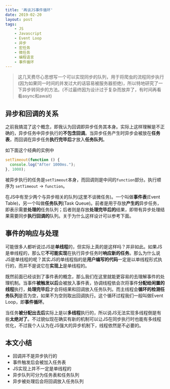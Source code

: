 ```yaml
---
title: '再谈JS事件循环'
date: 2019-02-20
layout: post
tags:
    - JS
    - Javascript
    - Event Loop
    - 异步
    - 宏任务
    - 微任务
    - 编程语言
    - 事件循环
---
```


> 这几天费尽心思想写一个可以实现同步的队列，用于将爬虫的流程同步执行(因为如果同一时间的并发过大的话容易被服务器拒绝)，所以特地研究了一下异步转同步的方法。(不过最终因为设计过于复杂而放弃了，有时间再看看async和await)

## 异步和回调的关系
之前我搞混了这个概念，即我认为回调即异步任务其本身。实际上这样理解是不正确的，异步任务中异步执行的**不包含回调**。当异步任务产生时异步会被放在**任务表**，而回调在异步任务**执行完毕后**才放入**任务队列**。

如下面这个经典的实例中
```js
setTimeout(function () {
  console.log("After 1000ms.");
}, 1000);
```
被异步执行的任务是`setTimeout`本身，而回调则是中间的`function`部分。执行顺序为 `setTimeout` -> `function`。

在JS中有至少两个与异步相关的队列(这里不谈微任务)。一个叫做**事件表**(Event Table)，另一个叫做**任务队列**(Task Queue)。前者是用于存放**产生的**异步任务，即表示需要**处理的**任务队列；后者则是存放**处理完毕后的**结果，即带有异步处理结果需要同步**执行回调的**队列。关于为什么这样设计可以参考下面。

## 事件的响应与处理
可能很多人都听说过JS是**单线程**的，但实际上真的是这样吗？并非如此。如果JS是单线程的，那么它**不可能实现**在执行异步任务时**响应新的任务**。那么为什么说JS是单线程的呢？其实JS的单线程指的是**用户编写的代码**一定是以单线程形式执行的，而并不是说它在**实现上**是单线程的。

既然前面已经谈到了事件表的概念，那么我们在这里就能更容易的去理解事件的处理机制。当事件**被触发以后**会被放入事件表，协调线程依会次将事件**分配给闲置的线程**执行，**处理完毕后**才会将结果和回调放入任务队列。而主线程会**循环的检测任务队列**是否为空，如果不为空则取出回调执行。这个循环过程我们一般叫做Event Loop，即**事件循环**。

当任务**被分配出去后**实际上是以**多线程**执行的，所以说JS无法实现多线程倒是有些**太绝对了**。不过貌似现在确实有新的机制可以让JS在同步执行时也能有多线程优化，不过我个人认为在JS强大的异步机制下，线程依然是不必要的。

## 本文小结
- 回调并不是异步执行的
- 事件触发后会被加入任务表
- JS实现上并不一定是单线程的
- 异步队列可分为任务表和任务队列
- 异步被处理后会将回调放入任务队列

